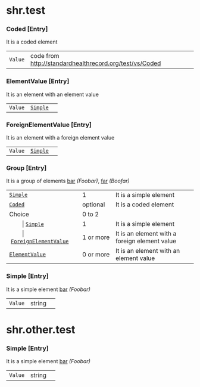 # shr.test

### <a name="Coded"></a>Coded [Entry]
It is a coded element

|  |  |  |
| --- | --- | --- |
| `Value` | code from http://standardhealthrecord.org/test/vs/Coded |  |

### <a name="ElementValue"></a>ElementValue [Entry]
It is an element with an element value

|  |  |  |
| --- | --- | --- |
| `Value` | [`Simple`](#Simple) |  |

### <a name="ForeignElementValue"></a>ForeignElementValue [Entry]
It is an element with a foreign element value

|  |  |  |
| --- | --- | --- |
| `Value` | [`Simple`](../other/test/index.md#Simple) |  |

### <a name="Group"></a>Group [Entry]
It is a group of elements [bar](http://foo.org/bar) _(Foobar)_, [far](http://boo.org/far) _(Boofar)_

|  |  |  |
| --- | --- | --- |
| [`Simple`](#Simple) | 1 | It is a simple element |
| [`Coded`](#Coded) | optional | It is a coded element |
| Choice | 0&nbsp;to&nbsp;2 |  |
| &nbsp;&nbsp;&nbsp;&nbsp;&nbsp;&nbsp;&nbsp;&nbsp;\|&nbsp;[`Simple`](../other/test/index.md#Simple) | 1 | It is a simple element |
| &nbsp;&nbsp;&nbsp;&nbsp;&nbsp;&nbsp;&nbsp;&nbsp;\|&nbsp;[`ForeignElementValue`](#ForeignElementValue) | 1&nbsp;or&nbsp;more | It is an element with a foreign element value |
| [`ElementValue`](#ElementValue) | 0&nbsp;or&nbsp;more | It is an element with an element value |

### <a name="Simple"></a>Simple [Entry]
It is a simple element [bar](http://foo.org/bar) _(Foobar)_

|  |  |  |
| --- | --- | --- |
| `Value` | string |  |

# shr.other.test

### <a name="Simple"></a>Simple [Entry]
It is a simple element [bar](http://foo.org/bar) _(Foobar)_

|  |  |  |
| --- | --- | --- |
| `Value` | string |  |